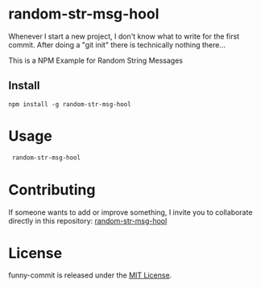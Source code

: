 # random-str-msg-hool 

Whenever I start a new project, I don't know what to write for the first commit. After doing a "git init" there is technically nothing there...

This is a NPM Example for Random String Messages

## Install

```npm
npm install -g random-str-msg-hool
```

# Usage

```bash
 random-str-msg-hool
```

# Contributing

If someone wants to add or improve something, I invite you to collaborate directly in this repository: [random-str-msg-hool](https://github.com/oscarlondono/random-str-msg-hool)

# License

funny-commit is released under the [MIT License](https://opensource.org/licenses/MIT).